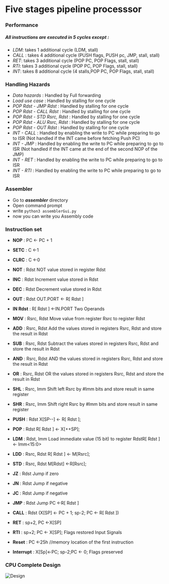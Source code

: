 # Five stages pipeline processsor

### Performance

##### All instructions are executed in 5 cycles except :

- _LDM_: takes 1 additional cycle (LDM, stall)
- _CALL_ : takes 4 additional cycle (PUSH flags, PUSH pc, JMP, stall, stall)
- _RET_: takes 3 additional cycle (POP PC, POP Flags, stall, stall)
- _RTI_: takes 3 additional cycle (POP PC, POP Flags, stall, stall)
- _INT_: takes 8 additional cycle (4 stalls,POP PC, POP Flags, stall, stall)

### Handling Hazards

- _Data hazards_ : Handled by Full forwarding
- _Load use case_ : Handled by stalling for one cycle
- _POP Rdst - JMP Rdst_ : Handled by stalling for one cycle
- _POP Rdst - CALL Rdst_ : Handled by stalling for one cycle
- _POP Rdst - STD Rsrc, Rdst_ : Handled by stalling for one cycle
- _POP Rdst - ALU Rsrc, Rdst_ : Handled by stalling for one cycle
- _POP Rdst - OUT Rdst_ : Handled by stalling for one cycle
- _INT - CALL_ : Handled by enabling the write to PC while preparing to go to ISR (Not handled if the INT came before fetching Push PC)
- _INT - JMP_ : Handled by enabling the write to PC while preparing to go to ISR (Not handled if the INT came at the end of the second NOP of the JMP)
- _INT - RET_ : Handled by enabling the write to PC while preparing to go to ISR
- _INT - RTI_ : Handled by enabling the write to PC while preparing to go to ISR

### Assembler

- Go to **_assembler_** directory
- Open command prompt
- write `python3 assemblerGui.py`
- now you can write you Assembly code

### Instruction set

- **NOP** : PC ← PC + 1
- **SETC** : C ←1
- **CLRC** : C ←0
- **NOT** : Rdst NOT value stored in register Rdst
- **INC** : Rdst Increment value stored in Rdst
- **DEC** : Rdst Decrement value stored in Rdst
- **OUT** : Rdst OUT.PORT ← R[ Rdst ]
- **IN Rdst** : R[ Rdst ] ←IN.PORT Two Operands
- **MOV** : Rsrc, Rdst Move value from register Rsrc to register Rdst
- **ADD** : Rsrc, Rdst Add the values stored in registers Rsrc, Rdst and store the result in Rdst
- **SUB** : Rsrc, Rdst Subtract the values stored in registers Rsrc, Rdst and store the result in Rdst
- **AND** : Rsrc, Rdst AND the values stored in registers Rsrc, Rdst and store the result in Rdst
- **OR** : Rsrc, Rdst OR the values stored in registers Rsrc, Rdst and store the result in Rdst
- **SHL** : Rsrc, Imm Shift left Rsrc by #Imm bits and store result in same register
- **SHR** : Rsrc, Imm Shift right Rsrc by #Imm bits and store result in same register

- **PUSH** : Rdst X[SP--] ← R[ Rdst ];
- **POP** : Rdst R[ Rdst ] ← X[++SP];
- **LDM** : Rdst, Imm Load immediate value (15 bit) to register RdstR[ Rdst ] ← Imm<15:0>
- **LDD** : Rsrc, Rdst R[ Rdst ] ← M[Rsrc];
- **STD** : Rsrc, Rdst M[Rdst] ←R[Rsrc];

- **JZ** : Rdst Jump if zero
- **JN** : Rdst Jump if negative
- **JC** : Rdst Jump if negative
- **JMP** : Rdst Jump PC ←R[ Rdst ]
- **CALL** : Rdst (X[SP] ← PC + 1; sp-2; PC ← R[ Rdst ])
- **RET** : sp+2, PC ←X[SP]
- **RTI** : sp+2; PC ← X[SP]; Flags restored Input Signals

- **Reset** : PC ←25h //memory location of the first instruction
- **Interrupt** : X[Sp]←PC; sp-2;PC ← 0; Flags preserved

### CPU Complete Design

![Design](https://user-images.githubusercontent.com/82395903/209969151-4953b7fb-503e-4c08-8fbe-04904af3de3d.png)
